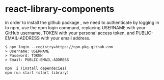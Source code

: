 # react-library-components

in order to install the github package , we need to authenticate by logging in to npm, use the npm login command, replacing USERNAME with your GitHub username, TOKEN with your personal access token, and PUBLIC-EMAIL-ADDRESS with your email address.

```
$ npm login --registry=https://npm.pkg.github.com
> Username: USERNAME
> Password: TOKEN
> Email: PUBLIC-EMAIL-ADDRESS

```

```
npm  i (install dependecies)
npm run start (start library)
```
